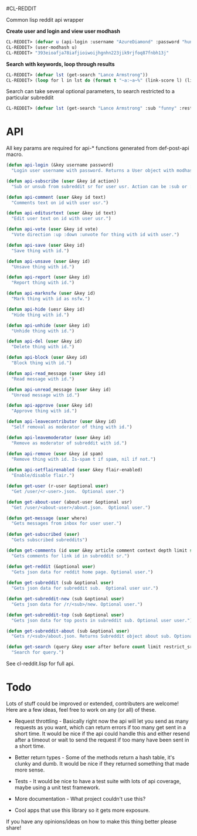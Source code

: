 #CL-REDDIT  

Common lisp reddit api wrapper


**Create user and login and view user modhash**  
    
```cl
CL-REDDIT> (defvar u (api-login :username "AzureDiamond" :password "hunter2"))
CL-REDDIT> (user-modhash u)
CL-REDDIT> "393eioafja78iafjioiwoijhgnhn223jik9rjfoq87fnbh13j"
```
    
**Search with keywords, loop through results**

```cl
CL-REDDIT> (defvar lst (get-search "Lance Armstrong"))
CL-REDDIT> (loop for l in lst do (format t "~a:~a~%" (link-score l) (link-title l)))
```
    
Search can take several optional parameters, to search restricted to a particular subreddit

```cl
CL-REDDIT> (defvar lst (get-search "Lance Armstrong" :sub "funny" :restrict_sr t))
```
    
API
===  

All key params are required for api-* functions generated from def-post-api macro.
```cl
(defun api-login (&key username password)  
  "Login user username with password. Returns a User object with modhash,cookie set.")   

(defun api-subscribe (user &key id action))  
  "Sub or unsub from subreddit sr for user usr. Action can be :sub or :unsub")  

(defun api-comment (user &key id text)  
  "Comments text on id with user usr.")  

(defun api-editusrtext (user &key id text)  
  "Edit user text on id with user usr.")  

(defun api-vote (user &key id vote)  
  "Vote direction :up :down :unvote for thing with id with user.")  

(defun api-save (user &key id)  
  "Save thing with id.")  

(defun api-unsave (user &key id)  
  "Unsave thing with id.")  

(defun api-report (user &key id)  
  "Report thing with id.")  

(defun api-marknsfw (user &key id)  
  "Mark thing with id as nsfw.")  

(defun api-hide (uesr &key id)  
  "Hide thing with id.")  

(defun api-unhide (user &key id)  
  "Unhide thing with id.")  

(defun api-del (user &key id)  
  "Delete thing with id.")  

(defun api-block (user &key id)  
  "Block thing with id.")  

(defun api-read_message (user &key id)  
  "Read message with id.")  

(defun api-unread_message (user &key id)  
  "Unread message with id.")  

(defun api-approve (user &key id)  
  "Approve thing with id.")  

(defun api-leavecontributor (user &key id)  
  "Self removal as moderator of thing with id.")  

(defun api-leavemoderator (user &key id)  
  "Remove as moderator of subreddit with id.")  

(defun api-remove (user &key id spam)  
  "Remove thing with id. Is-spam t if spam, nil if not.")  
 
(defun api-setflairenabled (user &key flair-enabled)  
  "Enable/disable flair.")  

(defun get-user (r-user &optional user)  
  "Get /user/<r-user>.json.  Optional user.")  

(defun get-about-user (about-user &optional usr)  
  "Get /user/<about-user>/about.json.  Optional user.")  

(defun get-message (user where)  
  "Gets messages from inbox for user user.")  
    
(defun get-subscribed (user)  
  "Gets subscribed subreddits")  

(defun get-comments (id user &key article comment context depth limit sort)  
  "Gets comments for link id in subreddit sr.")  

(defun get-reddit (&optional user)  
  "Gets json data for reddit home page. Optional user.")  
    
(defun get-subreddit (sub &optional user)  
  "Gets json data for subreddit sub.  Optional user usr.")  

(defun get-subreddit-new (sub &optional user)  
  "Gets json data for /r/<sub>/new. Optional user.")  

(defun get-subreddit-top (sub &optional user)  
  "Gets json data for top posts in subreddit sub. Optional user user.")  

(defun get-subreddit-about (sub &optional user)  
  "Gets r/<sub>/about.json. Returns Subreddit object about sub. Optional user.")  

(defun get-search (query &key user after before count limit restrict_sr show sort syntax time target sub)  
  "Search for query.")  
```

See cl-reddit.lisp for full api.


Todo
===

Lots of stuff could be improved or extended, contributers are welcome!  Here are a few ideas, feel free to work on any (or all)
of these.

* Request throttling - Basically right now the api will let you send as many requests as you want, which can return errors if too many
get sent in a short time.  It would be nice if the api could handle this and either resend after a timeout or wait to send
the request if too many have been sent in a short time.

* Better return types - Some of the methods return a hash table, it's clunky and dumb.  It would be nice if they returned 
something that made more sense.

* Tests - It would be nice to have a test suite with lots of api coverage, maybe using a unit test framework.

* More documentation - What project couldn't use this?

* Cool apps that use this library so it gets more exposure.


If you have any opinions/ideas on how to make this thing better please share!

    



